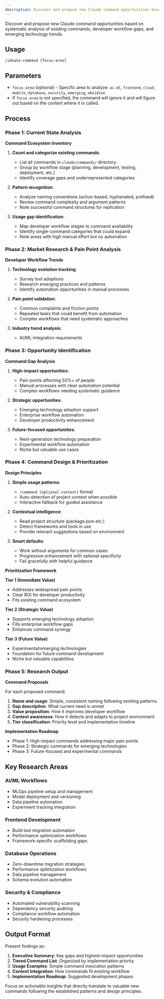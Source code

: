 ```yaml
---
description: Discover and propose new Claude command opportunities based on workflow analysis and technology trends
---
```


Discover and propose new Claude command opportunities based on systematic analysis of existing commands, developer workflow gaps, and emerging technology trends.

## Usage

```
/ideate-command [focus-area]
```

## Parameters

- `focus-area` (optional) - Specific area to analyze: `ai-ml`, `frontend`, `cloud`, `mobile`, `database`, `security`, `emerging`, `obsidian`
- If `focus-area` is not specified, the command will ignore it and will figure out based on the context where it is called.

## Process

### Phase 1: Current State Analysis

**Command Ecosystem Inventory**

1. **Count and categorize existing commands**:
   - List all commands in `claude/commands/` directory
   - Group by workflow stage (planning, development, testing, deployment, etc.)
   - Identify coverage gaps and underrepresented categories

2. **Pattern recognition**:
   - Analyze naming conventions (action-based, hyphenated, prefixed)
   - Review command complexity and argument patterns
   - Note successful command structures for replication

3. **Usage gap identification**:
   - Map developer workflow stages to command availability
   - Identify single-command categories that could expand
   - Note areas with high manual effort but no automation

### Phase 2: Market Research & Pain Point Analysis

**Developer Workflow Trends**

1. **Technology evolution tracking**:
   - Survey tool adoptions
   - Research emerging practices and patterns
   - Identify automation opportunities in manual processes

2. **Pain point validation**:
   - Common complaints and friction points
   - Repeated tasks that could benefit from automation
   - Complex workflows that need systematic approaches

3. **Industry trend analysis**:
   - AI/ML integration requirements

### Phase 3: Opportunity Identification

**Command Gap Analysis**

1. **High-impact opportunities**:
   - Pain points affecting 50%+ of people
   - Manual processes with clear automation potential
   - Complex workflows needing systematic guidance

2. **Strategic opportunities**:
   - Emerging technology adoption support
   - Enterprise workflow automation
   - Developer productivity enhancement

3. **Future-focused opportunities**:
   - Next-generation technology preparation
   - Experimental workflow automation
   - Niche but valuable use cases

### Phase 4: Command Design & Prioritization

**Design Principles**

1. **Simple usage patterns**:
   - `/command [optional-context]` format
   - Auto-detection of project context when possible
   - Interactive fallback for guided assistance

2. **Contextual intelligence**:
   - Read project structure (package.json etc.)
   - Detect frameworks and tools in use
   - Provide relevant suggestions based on environment

3. **Smart defaults**:
   - Work without arguments for common cases
   - Progressive enhancement with optional specificity
   - Fail gracefully with helpful guidance

**Prioritization Framework**

**Tier 1 (Immediate Value)**

- Addresses widespread pain points
- Clear ROI for developer productivity
- Fits existing command ecosystem

**Tier 2 (Strategic Value)**

- Supports emerging technology adoption
- Fills enterprise workflow gaps
- Enhances command synergy

**Tier 3 (Future Value)**

- Experimental/emerging technologies
- Foundation for future command development
- Niche but valuable capabilities

### Phase 5: Research Output

**Command Proposals**

For each proposed command:

1. **Name and usage**: Simple, consistent naming following existing patterns
2. **Gap description**: What current need is unmet
3. **Value proposition**: How it improves developer workflow
4. **Context awareness**: How it detects and adapts to project environment
5. **Tier classification**: Priority level and implementation timeline

**Implementation Roadmap**

- Phase 1: High-impact commands addressing major pain points
- Phase 2: Strategic commands for emerging technologies
- Phase 3: Future-focused and experimental commands

## Key Research Areas

### AI/ML Workflows

- MLOps pipeline setup and management
- Model deployment and versioning
- Data pipeline automation
- Experiment tracking integration

### Frontend Development

- Build tool migration automation
- Performance optimization workflows
- Framework-specific scaffolding gaps

### Database Operations

- Zero-downtime migration strategies
- Performance optimization workflows
- Data pipeline management
- Schema evolution automation

### Security & Compliance

- Automated vulnerability scanning
- Dependency security auditing
- Compliance workflow automation
- Security hardening processes

## Output Format

Present findings as:

1. **Executive Summary**: Key gaps and highest-impact opportunities
2. **Tiered Command List**: Organized by implementation priority
3. **Usage Examples**: Simple command invocation patterns
4. **Context Integration**: How commands fit existing workflow
5. **Implementation Roadmap**: Suggested development phases

Focus on actionable insights that directly translate to valuable new commands following the established patterns and design principles.
